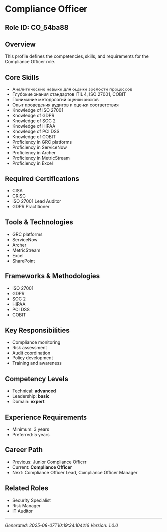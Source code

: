 # Compliance Officer

## Role ID: CO_54ba88

## Overview
This profile defines the competencies, skills, and requirements for the Compliance Officer role.

## Core Skills
- Аналитические навыки для оценки зрелости процессов
- Глубокие знания стандартов ITIL 4, ISO 27001, COBIT
- Понимание методологий оценки рисков
- Опыт проведения аудитов и оценки соответствия
- Knowledge of ISO 27001
- Knowledge of GDPR
- Knowledge of SOC 2
- Knowledge of HIPAA
- Knowledge of PCI DSS
- Knowledge of COBIT
- Proficiency in GRC platforms
- Proficiency in ServiceNow
- Proficiency in Archer
- Proficiency in MetricStream
- Proficiency in Excel

## Required Certifications
- CISA
- CRISC
- ISO 27001 Lead Auditor
- GDPR Practitioner

## Tools & Technologies
- GRC platforms
- ServiceNow
- Archer
- MetricStream
- Excel
- SharePoint

## Frameworks & Methodologies
- ISO 27001
- GDPR
- SOC 2
- HIPAA
- PCI DSS
- COBIT

## Key Responsibilities
- Compliance monitoring
- Risk assessment
- Audit coordination
- Policy development
- Training and awareness

## Competency Levels
- Technical: **advanced**
- Leadership: **basic**
- Domain: **expert**

## Experience Requirements
- Minimum: 3 years
- Preferred: 5 years

## Career Path
- Previous: Junior Compliance Officer
- Current: **Compliance Officer**
- Next: Compliance Officer Lead, Compliance Officer Manager

## Related Roles
- Security Specialist
- Risk Manager
- IT Auditor

---
*Generated: 2025-08-07T10:19:34.104316*
*Version: 1.0.0*
